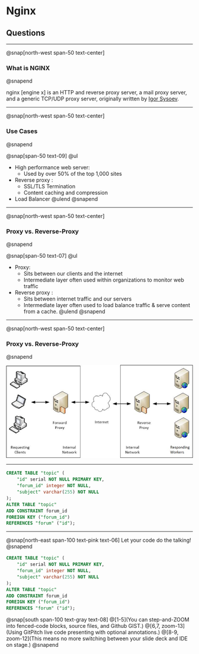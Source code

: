 # Nginx

## **Questions**

---

@snap[north-west span-50 text-center]

### What is NGINX

@snapend

nginx [engine x] is an HTTP and reverse proxy server, a mail proxy server, and a generic TCP/UDP proxy server, originally written by [Igor Sysoev](http://sysoev.ru/en/).

---
@snap[north-west span-50 text-center]

### Use Cases

@snapend

@snap[span-50 text-09]
@ul
- High performance web server:
    - Used by over 50% of the top 1,000 sites
- Reverse proxy :
    - SSL/TLS Termination
    - Content caching and compression
- Load Balancer
@ulend
@snapend

---
@snap[north-west span-50 text-center]

### Proxy vs. Reverse-Proxy

@snapend

@snap[span-50 text-07]
@ul
- Proxy:
    - Sits between our clients and the internet
    - Intermediate layer often used within organizations to monitor web traffic
- Reverse proxy :
    - Sits between internet traffic and our servers
    - Intermediate layer often used to load balance traffic & serve content from a cache.
@ulend
@snapend

---
@snap[north-west span-50 text-center]

### Proxy vs. Reverse-Proxy

@snapend

![IMAGE](assets/img/proxy-reverse-proxy.png)

---

```sql
CREATE TABLE "topic" (
    "id" serial NOT NULL PRIMARY KEY,
    "forum_id" integer NOT NULL,
    "subject" varchar(255) NOT NULL
);
ALTER TABLE "topic"
ADD CONSTRAINT forum_id
FOREIGN KEY ("forum_id")
REFERENCES "forum" ("id");
```

---

@snap[north-east span-100 text-pink text-06]
Let your code do the talking!
@snapend

```sql zoom-18
CREATE TABLE "topic" (
    "id" serial NOT NULL PRIMARY KEY,
    "forum_id" integer NOT NULL,
    "subject" varchar(255) NOT NULL
);
ALTER TABLE "topic"
ADD CONSTRAINT forum_id
FOREIGN KEY ("forum_id")
REFERENCES "forum" ("id");
```

@snap[south span-100 text-gray text-08]
@[1-5](You can step-and-ZOOM into fenced-code blocks, source files, and Github GIST.)
@[6,7, zoom-13](Using GitPitch live code presenting with optional annotations.)
@[8-9, zoom-12](This means no more switching between your slide deck and IDE on stage.)
@snapend
